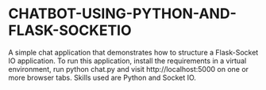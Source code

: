 # CHATBOT-USING-PYTHON-AND-FLASK-SOCKETIO
A simple chat application that demonstrates how to structure a Flask-Socket IO application. To run this application, install the requirements in a virtual environment, run python chat.py and visit http://localhost:5000 on one or more browser tabs. Skills used are Python and Socket IO.
